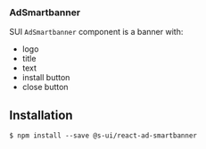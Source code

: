 ### AdSmartbanner

SUI `AdSmartbanner` component is a banner with:
 - logo
 - title
 - text
 - install button
 - close button

## Installation
```
$ npm install --save @s-ui/react-ad-smartbanner
```

